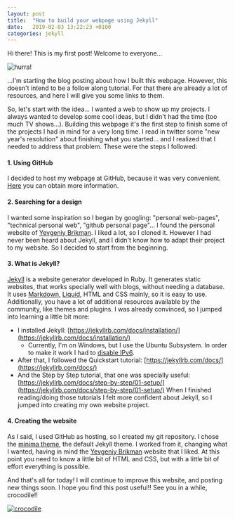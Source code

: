 ```yaml
---
layout: post
title:  "How to build your webpage using Jekyll"
date:   2019-02-03 13:22:23 +0100
categories: jekyll
---
```

<!--
You’ll find this post in your `_posts` directory. Go ahead and edit it and re-build the site to see your changes. You can rebuild the site in many different ways, but the most common way is to run `jekyll serve`, which launches a web server and auto-regenerates your site when a file is updated.

To add new posts, simply add a file in the `_posts` directory that follows the convention `YYYY-MM-DD-name-of-post.ext` and includes the necessary front matter. Take a look at the source for this post to get an idea about how it works.

Jekyll also offers powerful support for code snippets:

{% highlight ruby %}
def print_hi(name)
  puts "Hi, #{name}"
end
print_hi('Tom')
#=> prints 'Hi, Tom' to STDOUT.
{% endhighlight %}

Check out the [Jekyll docs][jekyll-docs] for more info on how to get the most out of Jekyll. File all bugs/feature requests at [Jekyll’s GitHub repo][jekyll-gh]. If you have questions, you can ask them on [Jekyll Talk][jekyll-talk].

[jekyll-docs]: https://jekyllrb.com/docs/home
[jekyll-gh]:   https://github.com/jekyll/jekyll
[jekyll-talk]: https://talk.jekyllrb.com/
-->

Hi there! This is my first post! Welcome to everyone...

![hurra!](../../../../assets/img/gifs/hurra.gif) <!-- https://giphy.com/casumo -->

...I'm starting the blog posting about how I built this webpage. However, this doesn't intend to be a follow along tutorial. For that there are already a lot of resources, and here I will give you some links to them.

So, let's start with the idea... I wanted a web to show up my projects. I always wanted to develop some cool ideas, but I didn't had the time (too much TV shows...). Building this webpage it's the first step to finish some of the projects I had in mind for a very long time. I read in twitter some "new year's resolution" about finishing what you started... and I realized that I needed to address that problem. These were the steps I followed:

#### 1. Using GitHub
I decided to host my webpage at GitHub, because it was very convenient. [Here](https://pages.github.com/) you can obtain more information.

#### 2. Searching for a design
 I wanted some inspiration so I began by googling: "personal web-pages", "technical personal web", "github personal page"... I found the personal website of [Yevgeniy Brikman](https://github.com/brikis98/yevgeniy-brikman-homepage). I liked a lot, so I cloned it. However I had never been heard about Jekyll, and I didn't know how to adapt their project to my website. So I decided to start from the beginning.

#### 3. What is Jekyll?
[Jekyll](https://jekyllrb.com/) is a website generator developed in Ruby. It generates static websites, that works specially well with blogs, without needing a database. It uses [Markdown](https://daringfireball.net/projects/markdown/), [Liquid](https://github.com/Shopify/liquid/wiki), HTML and CSS mainly, so it is easy to use. Additionally,
you have a lot of additional resources available by the community, like themes and plugins. I was already convinced, so I jumped into learning a little bit more:
* I installed Jekyll: [https://jekyllrb.com/docs/installation/](https://jekyllrb.com/docs/installation/)
  - Currently, I'm on Windows, but I use the Ubuntu Subsystem. In order to make it work I had to [disable IPv6](https://support.opendns.com/hc/en-us/articles/227988887-How-to-Disable-IPv6).
* After that, I followed the Quickstart tutorial: [https://jekyllrb.com/docs/](https://jekyllrb.com/docs/)
* And the Step by Step tutorial, that one was specially useful: [https://jekyllrb.com/docs/step-by-step/01-setup/](https://jekyllrb.com/docs/step-by-step/01-setup/)
When I finished reading/doing those tutorials I felt more confident about Jekyll, so I jumped into creating my own website project.

#### 4. Creating the website
As I said, I used GitHub as hosting, so I created my git repository. I chose the [minima theme](https://github.com/jekyll/minima), the default Jekyll theme. I worked from it, changing what I wanted, having in mind the [Yevgeniy Brikman](https://www.ybrikman.com/) website that I liked. At this point you need to know a little bit of HTML and CSS, but with a little bit of effort everything is possible.

And that's all for today! I will continue to improve this website, and posting new things soon. I hope you find this post useful!! See you in a while, crocodile!!

<a href="https://www.lagacetadesalamanca.es/salamanca/2016/12/07/decimos-cocodrilo-crocodilo/191673.html" target="_blank">![crocodile](../../../../assets/img/gifs/crocodile.gif)</a> <!-- https://giphy.com/heyduggee/ -->
